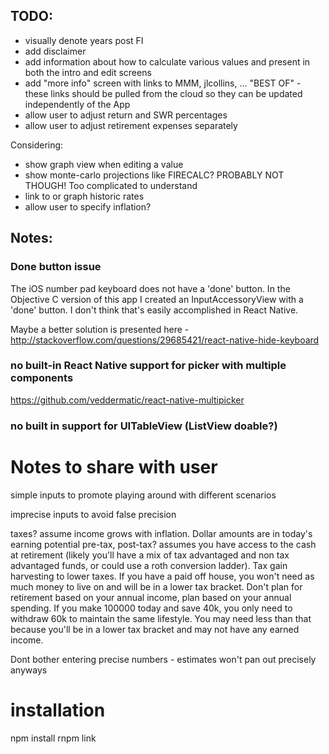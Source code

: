 ## TODO:

* visually denote years post FI
* add disclaimer
* add information about how to calculate various values and present in both the intro and edit screens
* add "more info" screen with links to MMM, jlcollins, ... "BEST OF" - these links should be pulled from the cloud so they can be updated independently of the App
* allow user to adjust return and SWR percentages
* allow user to adjust retirement expenses separately

Considering:
* show graph view when editing a value
* show monte-carlo projections like FIRECALC? PROBABLY NOT THOUGH! Too complicated to understand
* link to or graph historic rates
* allow user to specify inflation?

## Notes:


### Done button issue
The iOS number pad keyboard does not have a 'done' button. In the Objective C
version of this app I created an InputAccessoryView with a 'done' button. I
don't think that's easily accomplished in React Native.

Maybe a better solution is presented here - http://stackoverflow.com/questions/29685421/react-native-hide-keyboard

### no built-in React Native support for picker with multiple components

https://github.com/veddermatic/react-native-multipicker

### no built in support for UITableView (ListView doable?)

# Notes to share with user

simple inputs to promote playing around with different scenarios

imprecise inputs to avoid false precision

taxes? assume income grows with inflation. Dollar amounts are in today's earning potential
pre-tax, post-tax? assumes you have access to the cash at retirement (likely you'll have a mix of tax advantaged and non tax advantaged funds, or could use a roth conversion ladder). Tax gain harvesting to lower taxes. If you have a paid off house, you won't need as much money to live on and will be in a lower tax bracket. Don't plan for retirement based on your annual income, plan based on your annual spending. If you make 100000 today and save 40k, you only need to withdraw 60k to maintain the same lifestyle. You may need less than that because you'll be in a lower tax bracket and may not have any earned income.

Dont bother entering precise numbers - estimates won't pan out precisely anyways

# installation
npm install
rnpm link
